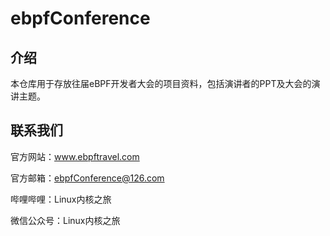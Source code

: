 # ebpfConference

## 介绍

本仓库用于存放往届eBPF开发者大会的项目资料，包括演讲者的PPT及大会的演讲主题。


## 联系我们

官方网站：www.ebpftravel.com

官方邮箱：ebpfConference@126.com

哔哩哔哩：Linux内核之旅

微信公众号：Linux内核之旅


